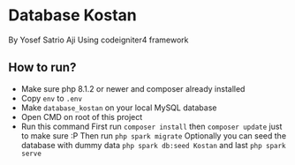 # Database Kostan
By Yosef Satrio Aji
Using codeigniter4 framework

## How to run?

- Make sure php 8.1.2 or newer and composer already installed
- Copy `env` to `.env`
- Make `database_kostan` on your local MySQL database
- Open CMD on root of this project 
- Run this command
First run `composer install` then `composer update` just to make sure :P
Then run `php spark migrate`
Optionally you can seed the database with dummy data
`php spark db:seed Kostan`
and last `php spark serve`